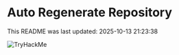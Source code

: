 # Auto Regenerate Repository

This README was last updated: 2025-10-13 21:23:38

 ![TryHackMe](https://tryhackme.com/badge/533634)